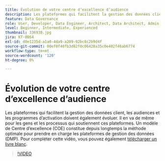 ```yaml
---
title: Évolution de votre centre d’excellence d’audience
description: Les plateformes qui facilitent la gestion des données client, les audiences et les programmes d’activation doivent également évoluer. Il en va de même pour les gens et les processus qui soutiennent ces plateformes. Un modèle de Centre d’excellence (COE) constitue depuis longtemps la méthode optimale pour prendre en charge les plateformes de gestion des données (DMP).
feature: Data Governance
role: User, Developer, Data Engineer, Architect, Data Architect, Admin, Leader
level: Beginner, Intermediate, Experienced
thumbnail: 336938.jpg
jira: KT-8864
exl-id: d0e1235d-a1a0-4da9-a209-92bc8c2b9d4f
source-git-commit: 00ef0f40fb3d82f0c06428a35c0e402f46ab6774
workflow-type: tm+mt
source-wordcount: '120'
ht-degree: 0%

---
```


# Évolution de votre centre d’excellence d’audience

Les plateformes qui facilitent la gestion des données client, les audiences et les programmes d’activation doivent également évoluer. Il en va de même pour les gens et les processus qui soutiennent ces plateformes. Un modèle de Centre d’excellence (COE) constitue depuis longtemps la méthode optimale pour prendre en charge les plateformes de gestion des données (DMP). Pour compléter cette vidéo, vous pouvez également [télécharger un livre blanc](assets/whitepaper-evolving-the-audience-center-of-excellence.pdf).

>[!VIDEO](https://video.tv.adobe.com/v/336938/?learn=on)

